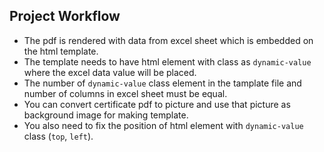 ## Project Workflow

- The pdf is rendered with data from excel sheet which is embedded on the html template.
- The template needs to have html element with class as `dynamic-value` where the excel data value will be placed.
- The number of `dynamic-value` class element in the tamplate file and number of columns in excel sheet must be equal.
- You can convert certificate pdf to picture and use that picture as background image for making template.
- You also need to fix the position of html element with `dynamic-value` class (`top`, `left`).
